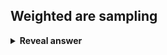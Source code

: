 ## Weighted are sampling
<details>
<summary><b>Reveal answer</b></summary>
Points closest to the centre of pixel carry most weight<br>points outside ahve zero weight<br>(has a smoothre drop in intensity as object spans pixel boundries)
</details>
